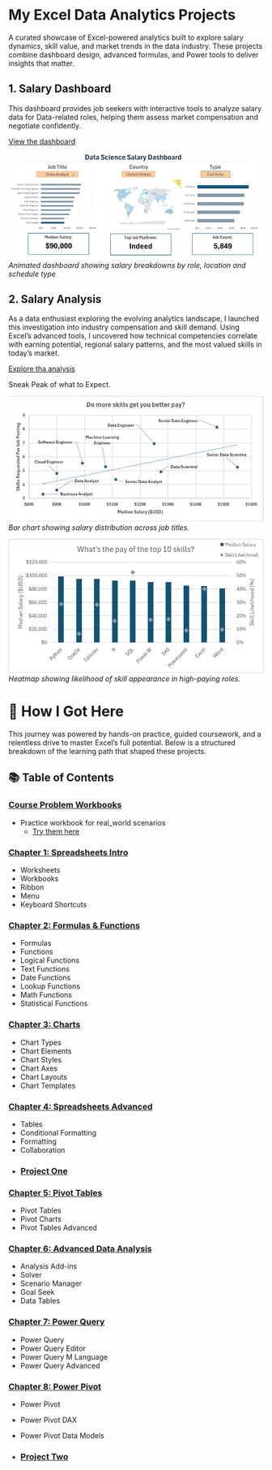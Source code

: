 # My Excel Data Analytics Projects  
A curated showcase of Excel-powered analytics built to explore salary dynamics, skill value, and market trends in the data industry. These projects combine dashboard design, advanced formulas, and Power tools to deliver insights that matter.
## 1. Salary Dashboard  
This dashboard provides job seekers with interactive tools to analyze salary data for Data-related roles, helping them assess market compensation and negotiate confidently.

[View the dashboard](Project_1-Dashboard) 

![Salary Dashboard](0_Resources/Images/1_Salary_Dashboard_Final_Dashboard.gif)  
*Animated dashboard showing salary breakdowns by role, location and schedule type*

## 2. Salary Analysis  
As a data enthusiast exploring the evolving analytics landscape, I launched this investigation into industry compensation and skill demand. Using Excel’s advanced tools, I uncovered how technical competencies correlate with earning potential, regional salary patterns, and the most valued skills in today’s market.  

[Explore tha analysis](Project_2-Analysis)  

Sneak Peak of what to Expect.  

![Pay](0_Resources/Images/2_Project_Analysis_Chart1.png)  
*Bar chart showing salary distribution across job titles.*

![Skill Likelyhood](0_Resources/Images/2_Project_Analysis_Chart4.png)  
 *Heatmap showing likelihood of skill appearance in high-paying roles.*

# 🧭 How I Got Here
This journey was powered by hands-on practice, guided coursework, and a relentless drive to master Excel’s full potential. Below is a structured breakdown of the learning path that shaped these projects.

## 📚 Table of Contents

### [Course Problem Workbooks](/0_Resources/Problems/)
- Practice workbook for real_world scenarios
    - [Try them here](https://lukebarousse.com/excel)

### [Chapter 1: Spreadsheets Intro](/1_Spreadsheets_Intro/)
- Worksheets
- Workbooks
- Ribbon
- Menu
- Keyboard Shortcuts
### [Chapter 2: Formulas & Functions](/2_Formulas_Functions/)
- Formulas
- Functions
- Logical Functions
- Text Functions
- Date Functions
- Lookup Functions
- Math Functions
- Statistical Functions
### [Chapter 3: Charts](/3_Charts_Graphs/)
- Chart Types
- Chart Elements
- Chart Styles
- Chart Axes
- Chart Layouts
- Chart Templates
### [Chapter 4: Spreadsheets Advanced](/4_Spreadsheets_Advanced/)
- Tables
- Conditional Formatting
- Formatting
- Collaboration  
- ###   [Project One](Project_1-Dashboard)  

### [Chapter 5: Pivot Tables](/5_Pivot_Tables/)
- Pivot Tables
- Pivot Charts
- Pivot Tables Advanced
### [Chapter 6: Advanced Data Analysis](/6_Advanced_Data_Analysis/)
- Analysis Add-ins
- Solver
- Scenario Manager
- Goal Seek
- Data Tables
### [Chapter 7: Power Query](/7_Power_Query/)
- Power Query
- Power Query Editor
- Power Query M Language
- Power Query Advanced
### [Chapter 8: Power Pivot](/8_Power_Pivot/)
- Power Pivot
- Power Pivot DAX
- Power Pivot Data Models  

- ### [Project Two](Project_2-Analysis)  
